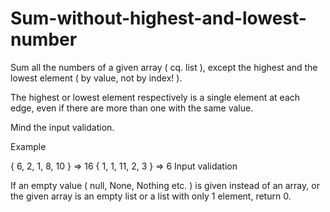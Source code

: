 # Sum-without-highest-and-lowest-number

Sum all the numbers of a given array ( cq. list ), except the highest and the lowest element ( by value, not by index! ).

The highest or lowest element respectively is a single element at each edge, even if there are more than one with the same value.

Mind the input validation.

Example

{ 6, 2, 1, 8, 10 } => 16
{ 1, 1, 11, 2, 3 } => 6
Input validation

If an empty value ( null, None, Nothing etc. ) is given instead of an array, or the given array is an empty list or a list with only 1 element, return 0.
